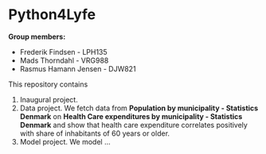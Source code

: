 # Python4Lyfe

**Group members:**
- Frederik Findsen - LPH135
- Mads Thorndahl - VRG988
- Rasmus Hamann Jensen - DJW821

This repository contains  
1. Inaugural project. 
2. Data project. We fetch data from **Population by municipality - Statistics Denmark** on **Health Care expenditures by municipality - Statistics Denmark** and show that health care expenditure correlates positively with share of inhabitants of 60 years or older.
3. Model project. We model ...
